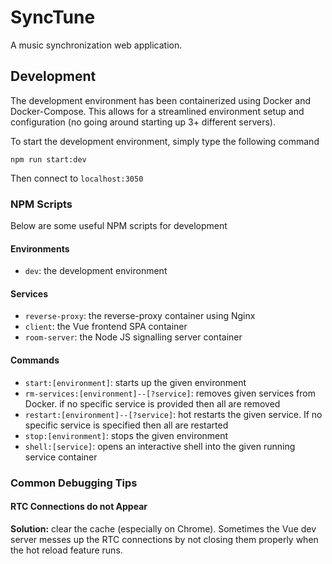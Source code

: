 # SyncTune

A music synchronization web application.

## Development

The development environment has been containerized using Docker and Docker-Compose. This allows for a streamlined environment setup and configuration (no going around starting up 3+ different servers).

To start the development environment, simply type the following command

```
npm run start:dev
```

Then connect to `localhost:3050`

### NPM Scripts

Below are some useful NPM scripts for development

#### Environments

-   `dev`: the development environment

#### Services

-   `reverse-proxy`: the reverse-proxy container using Nginx
-   `client`: the Vue frontend SPA container
-   `room-server`: the Node JS signalling server container

#### Commands

-   `start:[environment]`: starts up the given environment
-   `rm-services:[environment]--[?service]`: removes given services from Docker. if no specific service is provided then all are removed
-   `restart:[environment]--[?service]`: hot restarts the given service. If no specific service is specified then all are restarted
-   `stop:[environment]`: stops the given environment
-   `shell:[service]`: opens an interactive shell into the given running service container

### Common Debugging Tips

#### RTC Connections do not Appear

**Solution:** clear the cache (especially on Chrome). Sometimes the Vue dev server messes up the RTC connections by not closing them properly when the hot reload feature runs.
